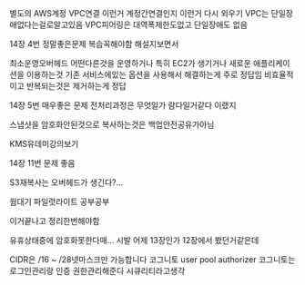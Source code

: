 별도의 AWS계정 VPC연결 이런거 계정간연결인지 이런거 다시 외우기 VPC는 단일장애없다는걸로알고있음
VPC피어링은 대역폭제한도없고 단일장애도 없음

14장 4번 정말좋은문제 복습꼭해야함 해설지보면서 

최소운영오버헤드 어떤다른것을 운영하거나 특히 EC2가 생기거나 새로운 애플리케이션을 이용하는것
기존 서비스에있는 옵션을 사용해서 해결하는게 주로 정답임 비효율적이고 반복되는것은 제거하는게 정답

14장 5번 매우좋은 문제 전처리과정은 무엇일가 람다일거같다 이랬지


스냅샷을 암호화안된것으로 복사하는것은 백업안전공유가아님

KMS유데미강의보기


14장 11번 문제 좋음

S3재복사는 오버헤드가 생긴다?... 

웜대기 파일럿라이트 공부공부

이거끝나고 정리한번해야함

유휴상태중에 암호화못한다매... 시발 어제 13장인가 12장에서 봤던거같은데 


CIDR은 /16 ~ /28넷마스크만 가능합니다
코그니토 user pool authorizer 코그니토는 로그인관리랑 인증 권한관리해준다 시큐리티라고생각
